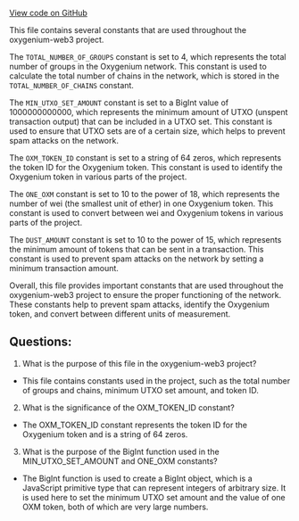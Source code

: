 [View code on GitHub](https://github.com/oxygenium/oxygenium-web3/packages/web3/src/constants.ts)

This file contains several constants that are used throughout the oxygenium-web3 project. 

The `TOTAL_NUMBER_OF_GROUPS` constant is set to 4, which represents the total number of groups in the Oxygenium network. This constant is used to calculate the total number of chains in the network, which is stored in the `TOTAL_NUMBER_OF_CHAINS` constant. 

The `MIN_UTXO_SET_AMOUNT` constant is set to a BigInt value of 1000000000000, which represents the minimum amount of UTXO (unspent transaction output) that can be included in a UTXO set. This constant is used to ensure that UTXO sets are of a certain size, which helps to prevent spam attacks on the network. 

The `OXM_TOKEN_ID` constant is set to a string of 64 zeros, which represents the token ID for the Oxygenium token. This constant is used to identify the Oxygenium token in various parts of the project. 

The `ONE_OXM` constant is set to 10 to the power of 18, which represents the number of wei (the smallest unit of ether) in one Oxygenium token. This constant is used to convert between wei and Oxygenium tokens in various parts of the project. 

The `DUST_AMOUNT` constant is set to 10 to the power of 15, which represents the minimum amount of tokens that can be sent in a transaction. This constant is used to prevent spam attacks on the network by setting a minimum transaction amount. 

Overall, this file provides important constants that are used throughout the oxygenium-web3 project to ensure the proper functioning of the network. These constants help to prevent spam attacks, identify the Oxygenium token, and convert between different units of measurement.
## Questions: 
 1. What is the purpose of this file in the oxygenium-web3 project?
- This file contains constants used in the project, such as the total number of groups and chains, minimum UTXO set amount, and token ID.

2. What is the significance of the OXM_TOKEN_ID constant?
- The OXM_TOKEN_ID constant represents the token ID for the Oxygenium token and is a string of 64 zeros.

3. What is the purpose of the BigInt function used in the MIN_UTXO_SET_AMOUNT and ONE_OXM constants?
- The BigInt function is used to create a BigInt object, which is a JavaScript primitive type that can represent integers of arbitrary size. It is used here to set the minimum UTXO set amount and the value of one OXM token, both of which are very large numbers.